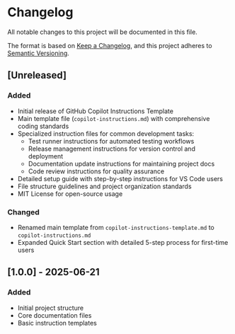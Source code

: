 # Changelog

All notable changes to this project will be documented in this file.

The format is based on [Keep a Changelog](https://keepachangelog.com/en/1.0.0/),
and this project adheres to [Semantic Versioning](https://semver.org/spec/v2.0.0.html).

## [Unreleased]

### Added
- Initial release of GitHub Copilot Instructions Template
- Main template file (`copilot-instructions.md`) with comprehensive coding standards
- Specialized instruction files for common development tasks:
  - Test runner instructions for automated testing workflows
  - Release management instructions for version control and deployment
  - Documentation update instructions for maintaining project docs
  - Code review instructions for quality assurance
- Detailed setup guide with step-by-step instructions for VS Code users
- File structure guidelines and project organization standards
- MIT License for open-source usage

### Changed
- Renamed main template from `copilot-instructions-template.md` to `copilot-instructions.md`
- Expanded Quick Start section with detailed 5-step process for first-time users

## [1.0.0] - 2025-06-21

### Added
- Initial project structure
- Core documentation files
- Basic instruction templates
